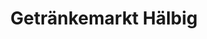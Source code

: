 ---
title: "Getränkemarkt Hälbig"
url: /bad-muender-am-deister/getraenkemarkt-haelbig/
shop: Getränke
---